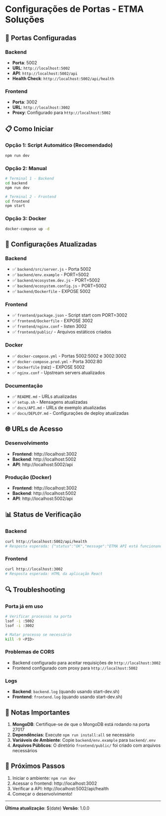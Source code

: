 # Configurações de Portas - ETMA Soluções

## 🚀 Portas Configuradas

### Backend
- **Porta**: 5002
- **URL**: `http://localhost:5002`
- **API**: `http://localhost:5002/api`
- **Health Check**: `http://localhost:5002/api/health`

### Frontend
- **Porta**: 3002
- **URL**: `http://localhost:3002`
- **Proxy**: Configurado para `http://localhost:5002`

## 📋 Como Iniciar

### Opção 1: Script Automático (Recomendado)
```bash
npm run dev
```

### Opção 2: Manual
```bash
# Terminal 1 - Backend
cd backend
npm run dev

# Terminal 2 - Frontend
cd frontend
npm start
```

### Opção 3: Docker
```bash
docker-compose up -d
```

## 🔧 Configurações Atualizadas

### Backend
- ✅ `backend/src/server.js` - Porta 5002
- ✅ `backend/env.example` - PORT=5002
- ✅ `backend/ecosystem.dev.js` - PORT=5002
- ✅ `backend/ecosystem.config.js` - PORT=5002
- ✅ `backend/Dockerfile` - EXPOSE 5002

### Frontend
- ✅ `frontend/package.json` - Script start com PORT=3002
- ✅ `frontend/Dockerfile` - EXPOSE 3002
- ✅ `frontend/nginx.conf` - listen 3002
- ✅ `frontend/public/` - Arquivos estáticos criados

### Docker
- ✅ `docker-compose.yml` - Portas 5002:5002 e 3002:3002
- ✅ `docker-compose.prod.yml` - Porta 3002:80
- ✅ `Dockerfile` (raiz) - EXPOSE 5002
- ✅ `nginx.conf` - Upstream servers atualizados

### Documentação
- ✅ `README.md` - URLs atualizadas
- ✅ `setup.sh` - Mensagens atualizadas
- ✅ `docs/API.md` - URLs de exemplo atualizadas
- ✅ `docs/DEPLOY.md` - Configurações de deploy atualizadas

## 🌐 URLs de Acesso

### Desenvolvimento
- **Frontend**: http://localhost:3002
- **Backend**: http://localhost:5002
- **API**: http://localhost:5002/api

### Produção (Docker)
- **Frontend**: http://localhost:3002
- **Backend**: http://localhost:5002
- **API**: http://localhost:5002/api

## 📊 Status de Verificação

### Backend
```bash
curl http://localhost:5002/api/health
# Resposta esperada: {"status":"OK","message":"ETMA API está funcionando"}
```

### Frontend
```bash
curl http://localhost:3002
# Resposta esperada: HTML da aplicação React
```

## 🔍 Troubleshooting

### Porta já em uso
```bash
# Verificar processos na porta
lsof -i :5002
lsof -i :3002

# Matar processo se necessário
kill -9 <PID>
```

### Problemas de CORS
- Backend configurado para aceitar requisições de `http://localhost:3002`
- Frontend configurado com proxy para `http://localhost:5002`

### Logs
- **Backend**: `backend.log` (quando usando start-dev.sh)
- **Frontend**: `frontend.log` (quando usando start-dev.sh)

## 📝 Notas Importantes

1. **MongoDB**: Certifique-se de que o MongoDB está rodando na porta 27017
2. **Dependências**: Execute `npm run install:all` se necessário
3. **Variáveis de Ambiente**: Copie `backend/env.example` para `backend/.env`
4. **Arquivos Públicos**: O diretório `frontend/public/` foi criado com arquivos necessários

## 🚀 Próximos Passos

1. Iniciar o ambiente: `npm run dev`
2. Acessar o frontend: http://localhost:3002
3. Verificar a API: http://localhost:5002/api/health
4. Começar o desenvolvimento!

---

**Última atualização**: $(date)
**Versão**: 1.0.0
